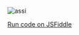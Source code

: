 
![assi](https://user-images.githubusercontent.com/128853412/227666760-ccd9baa9-67c3-4180-8ab9-43e75d28a299.JPG)
<br>

[Run code on JSFiddle](https://jsfiddle.net/sx7fvh13/3/)
